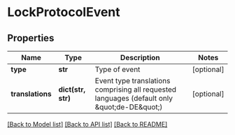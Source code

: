 # LockProtocolEvent

## Properties
Name | Type | Description | Notes
------------ | ------------- | ------------- | -------------
**type** | **str** | Type of event | [optional] 
**translations** | **dict(str, str)** | Event type translations comprising all requested languages (default only \&quot;de-DE\&quot;) | [optional] 

[[Back to Model list]](../README.md#documentation-for-models) [[Back to API list]](../README.md#documentation-for-api-endpoints) [[Back to README]](../README.md)

